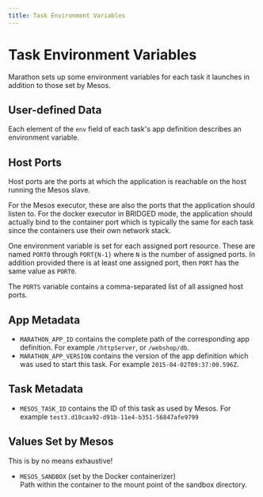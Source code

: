 ```yaml
---
title: Task Environment Variables
---
```


# Task Environment Variables

Marathon sets up some environment variables for each task it launches in
addition to those set by Mesos.

## User-defined Data

Each element of the `env` field of each task's app definition describes
an environment variable.

## Host Ports

Host ports are the ports at which the application is reachable on the host running
the Mesos slave.

For the Mesos executor, these are also the ports that the application
should listen to. For the docker executor in BRIDGED mode, the application
should actually bind to the container port which is typically the same
for each task since the containers use their own network stack.

One environment variable is set for each assigned port resource.
These are named `PORT0` through `PORT{N-1}` where `N` is the number of
assigned ports. In addition provided there is at least one assigned
port, then `PORT` has the same value as `PORT0`.

The `PORTS` variable contains a comma-separated list of all assigned
host ports.

## App Metadata

- `MARATHON_APP_ID` contains the complete path of the corresponding app
  definition. For example `/httpServer`, or `/webshop/db`.
- `MARATHON_APP_VERSION` contains the version of the app definition which
  was used to start this task. For example `2015-04-02T09:37:00.596Z`.

## Task Metadata

- `MESOS_TASK_ID` contains the ID of this task as used by Mesos. For example
  `test3.d10caa92-d91b-11e4-b351-56847afe9799`

## Values Set by Mesos

This is by no means exhaustive!

- `MESOS_SANDBOX` (set by the Docker containerizer)  
  Path within the container to the mount point of the sandbox directory.
